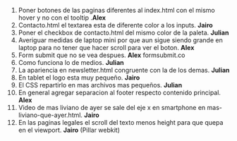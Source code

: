 1. Poner botones de las paginas diferentes al index.html con el mismo hover y no con el tooltip .**Alex**
2. Contacto.html el textarea esta de diferente color a los inputs. **Jairo**
3. Poner el checkbox de contacto.html del mismo color de la paleta. **Julian**
4. Averiguar medidas de laptop mini por que aun sigue siendo grande en laptop  para no tener que hacer scroll para ver el boton. **Alex**
5. Form submit que no se vea despues. **Alex** formsubmit.co
6. Como funciona lo de medios. **Julian**
7. La apariencia en newsletter.html congruente con la de los demas. **Julian**
8. En tablet el logo esta muy pequeño. **Jairo**
9. El CSS repartirlo en mas archivos mas pequeños. **Julian**
10. En general agregar separacion al footer respecto contenido principal. **Alex**
11. Video de mas liviano de ayer se sale del eje x en smartphone en mas-liviano-que-ayer.html. **Jairo**
12. En las paginas legales el scroll del texto menos height para que quepa en el viewport. **Jairo** (Pillar webkit)
